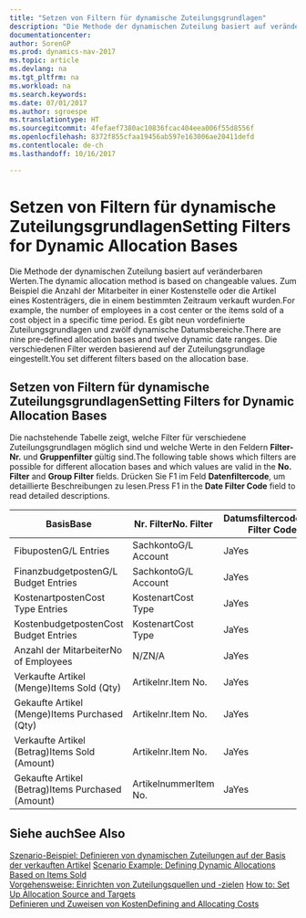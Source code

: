 ```yaml
---
title: "Setzen von Filtern für dynamische Zuteilungsgrundlagen"
description: "Die Methode der dynamischen Zuteilung basiert auf veränderbaren Werten. Zum Beispiel die Anzahl der Mitarbeiter in einer Kostenstelle oder die Artikel eines Kostenträgers, die in einem bestimmten Zeitraum verkauft wurden. Es gibt neun vordefinierte Zuteilungsgrundlagen und zwölf dynamische Datumsbereiche. Die verschiedenen Filter werden basierend auf der Zuteilungsgrundlage eingestellt."
documentationcenter: 
author: SorenGP
ms.prod: dynamics-nav-2017
ms.topic: article
ms.devlang: na
ms.tgt_pltfrm: na
ms.workload: na
ms.search.keywords: 
ms.date: 07/01/2017
ms.author: sgroespe
ms.translationtype: HT
ms.sourcegitcommit: 4fefaef7380ac10836fcac404eea006f55d8556f
ms.openlocfilehash: 8372f855cfaa19456ab597e163006ae20411defd
ms.contentlocale: de-ch
ms.lasthandoff: 10/16/2017

---
```

# <a name="setting-filters-for-dynamic-allocation-bases"></a><span data-ttu-id="5ae48-106">Setzen von Filtern für dynamische Zuteilungsgrundlagen</span><span class="sxs-lookup"><span data-stu-id="5ae48-106">Setting Filters for Dynamic Allocation Bases</span></span>
<span data-ttu-id="5ae48-107">Die Methode der dynamischen Zuteilung basiert auf veränderbaren Werten.</span><span class="sxs-lookup"><span data-stu-id="5ae48-107">The dynamic allocation method is based on changeable values.</span></span> <span data-ttu-id="5ae48-108">Zum Beispiel die Anzahl der Mitarbeiter in einer Kostenstelle oder die Artikel eines Kostenträgers, die in einem bestimmten Zeitraum verkauft wurden.</span><span class="sxs-lookup"><span data-stu-id="5ae48-108">For example, the number of employees in a cost center or the items sold of a cost object in a specific time period.</span></span> <span data-ttu-id="5ae48-109">Es gibt neun vordefinierte Zuteilungsgrundlagen und zwölf dynamische Datumsbereiche.</span><span class="sxs-lookup"><span data-stu-id="5ae48-109">There are nine pre-defined allocation bases and twelve dynamic date ranges.</span></span> <span data-ttu-id="5ae48-110">Die verschiedenen Filter werden basierend auf der Zuteilungsgrundlage eingestellt.</span><span class="sxs-lookup"><span data-stu-id="5ae48-110">You set different filters based on the allocation base.</span></span>  

## <a name="setting-filters-for-dynamic-allocation-bases"></a><span data-ttu-id="5ae48-111">Setzen von Filtern für dynamische Zuteilungsgrundlagen</span><span class="sxs-lookup"><span data-stu-id="5ae48-111">Setting Filters for Dynamic Allocation Bases</span></span>  
 <span data-ttu-id="5ae48-112">Die nachstehende Tabelle zeigt, welche Filter für verschiedene Zuteilungsgrundlagen möglich sind und welche Werte in den Feldern **Filter-Nr.** und **Gruppenfilter** gültig sind.</span><span class="sxs-lookup"><span data-stu-id="5ae48-112">The following table shows which filters are possible for different allocation bases and which values are valid in the **No. Filter** and **Group Filter** fields.</span></span> <span data-ttu-id="5ae48-113">Drücken Sie F1 im Feld **Datenfiltercode**, um detaillierte Beschreibungen zu lesen.</span><span class="sxs-lookup"><span data-stu-id="5ae48-113">Press F1 in the **Date Filter Code** field to read detailed descriptions.</span></span>  

|<span data-ttu-id="5ae48-114">**Basis**</span><span class="sxs-lookup"><span data-stu-id="5ae48-114">**Base**</span></span>|<span data-ttu-id="5ae48-115">**Nr. Filter**</span><span class="sxs-lookup"><span data-stu-id="5ae48-115">**No. Filter**</span></span>|<span data-ttu-id="5ae48-116">**Datumsfiltercode**</span><span class="sxs-lookup"><span data-stu-id="5ae48-116">**Date Filter Code**</span></span>|<span data-ttu-id="5ae48-117">**Kostenstellenfilter**</span><span class="sxs-lookup"><span data-stu-id="5ae48-117">**Cost Center Filter**</span></span>|<span data-ttu-id="5ae48-118">**Kostenträgerfilter**</span><span class="sxs-lookup"><span data-stu-id="5ae48-118">**Cost Object Filter**</span></span>|<span data-ttu-id="5ae48-119">**Gruppenfilter**</span><span class="sxs-lookup"><span data-stu-id="5ae48-119">**Group Filter**</span></span>|  
|--------------|----------------------------------------|----------------------------------------------|------------------------------------------------|------------------------------------------------|------------------------------------------|  
|<span data-ttu-id="5ae48-120">Fibuposten</span><span class="sxs-lookup"><span data-stu-id="5ae48-120">G/L Entries</span></span>|<span data-ttu-id="5ae48-121">Sachkonto</span><span class="sxs-lookup"><span data-stu-id="5ae48-121">G/L Account</span></span>|<span data-ttu-id="5ae48-122">Ja</span><span class="sxs-lookup"><span data-stu-id="5ae48-122">Yes</span></span>|<span data-ttu-id="5ae48-123">Ja</span><span class="sxs-lookup"><span data-stu-id="5ae48-123">Yes</span></span>|<span data-ttu-id="5ae48-124">Ja</span><span class="sxs-lookup"><span data-stu-id="5ae48-124">Yes</span></span>|<span data-ttu-id="5ae48-125">N/Z</span><span class="sxs-lookup"><span data-stu-id="5ae48-125">N/A</span></span>|  
|<span data-ttu-id="5ae48-126">Finanzbudgetposten</span><span class="sxs-lookup"><span data-stu-id="5ae48-126">G/L Budget Entries</span></span>|<span data-ttu-id="5ae48-127">Sachkonto</span><span class="sxs-lookup"><span data-stu-id="5ae48-127">G/L Account</span></span>|<span data-ttu-id="5ae48-128">Ja</span><span class="sxs-lookup"><span data-stu-id="5ae48-128">Yes</span></span>|<span data-ttu-id="5ae48-129">Ja</span><span class="sxs-lookup"><span data-stu-id="5ae48-129">Yes</span></span>|<span data-ttu-id="5ae48-130">Ja</span><span class="sxs-lookup"><span data-stu-id="5ae48-130">Yes</span></span>|<span data-ttu-id="5ae48-131">Finanzbudgetname</span><span class="sxs-lookup"><span data-stu-id="5ae48-131">G/L Budget Name</span></span>|  
|<span data-ttu-id="5ae48-132">Kostenartposten</span><span class="sxs-lookup"><span data-stu-id="5ae48-132">Cost Type Entries</span></span>|<span data-ttu-id="5ae48-133">Kostenart</span><span class="sxs-lookup"><span data-stu-id="5ae48-133">Cost Type</span></span>|<span data-ttu-id="5ae48-134">Ja</span><span class="sxs-lookup"><span data-stu-id="5ae48-134">Yes</span></span>|<span data-ttu-id="5ae48-135">Ja</span><span class="sxs-lookup"><span data-stu-id="5ae48-135">Yes</span></span>|<span data-ttu-id="5ae48-136">Ja</span><span class="sxs-lookup"><span data-stu-id="5ae48-136">Yes</span></span>|<span data-ttu-id="5ae48-137">N/Z</span><span class="sxs-lookup"><span data-stu-id="5ae48-137">N/A</span></span>|  
|<span data-ttu-id="5ae48-138">Kostenbudgetposten</span><span class="sxs-lookup"><span data-stu-id="5ae48-138">Cost Budget Entries</span></span>|<span data-ttu-id="5ae48-139">Kostenart</span><span class="sxs-lookup"><span data-stu-id="5ae48-139">Cost Type</span></span>|<span data-ttu-id="5ae48-140">Ja</span><span class="sxs-lookup"><span data-stu-id="5ae48-140">Yes</span></span>|<span data-ttu-id="5ae48-141">Ja</span><span class="sxs-lookup"><span data-stu-id="5ae48-141">Yes</span></span>|<span data-ttu-id="5ae48-142">Ja</span><span class="sxs-lookup"><span data-stu-id="5ae48-142">Yes</span></span>|<span data-ttu-id="5ae48-143">Budgetname</span><span class="sxs-lookup"><span data-stu-id="5ae48-143">Budget Name</span></span>|  
|<span data-ttu-id="5ae48-144">Anzahl der Mitarbeiter</span><span class="sxs-lookup"><span data-stu-id="5ae48-144">No of Employees</span></span>|<span data-ttu-id="5ae48-145">N/Z</span><span class="sxs-lookup"><span data-stu-id="5ae48-145">N/A</span></span>|<span data-ttu-id="5ae48-146">Ja</span><span class="sxs-lookup"><span data-stu-id="5ae48-146">Yes</span></span>|<span data-ttu-id="5ae48-147">Ja</span><span class="sxs-lookup"><span data-stu-id="5ae48-147">Yes</span></span>|<span data-ttu-id="5ae48-148">Ja</span><span class="sxs-lookup"><span data-stu-id="5ae48-148">Yes</span></span>|<span data-ttu-id="5ae48-149">N/Z</span><span class="sxs-lookup"><span data-stu-id="5ae48-149">N/A</span></span>|  
|<span data-ttu-id="5ae48-150">Verkaufte Artikel (Menge)</span><span class="sxs-lookup"><span data-stu-id="5ae48-150">Items Sold (Qty)</span></span>|<span data-ttu-id="5ae48-151">Artikelnr.</span><span class="sxs-lookup"><span data-stu-id="5ae48-151">Item No.</span></span>|<span data-ttu-id="5ae48-152">Ja</span><span class="sxs-lookup"><span data-stu-id="5ae48-152">Yes</span></span>|<span data-ttu-id="5ae48-153">Ja</span><span class="sxs-lookup"><span data-stu-id="5ae48-153">Yes</span></span>|<span data-ttu-id="5ae48-154">Ja</span><span class="sxs-lookup"><span data-stu-id="5ae48-154">Yes</span></span>|<span data-ttu-id="5ae48-155">Lagerbuchungsgruppe</span><span class="sxs-lookup"><span data-stu-id="5ae48-155">Inventory Posting Group</span></span>|  
|<span data-ttu-id="5ae48-156">Gekaufte Artikel (Menge)</span><span class="sxs-lookup"><span data-stu-id="5ae48-156">Items Purchased (Qty)</span></span>|<span data-ttu-id="5ae48-157">Artikelnr.</span><span class="sxs-lookup"><span data-stu-id="5ae48-157">Item No.</span></span>|<span data-ttu-id="5ae48-158">Ja</span><span class="sxs-lookup"><span data-stu-id="5ae48-158">Yes</span></span>|<span data-ttu-id="5ae48-159">Ja</span><span class="sxs-lookup"><span data-stu-id="5ae48-159">Yes</span></span>|<span data-ttu-id="5ae48-160">Ja</span><span class="sxs-lookup"><span data-stu-id="5ae48-160">Yes</span></span>|<span data-ttu-id="5ae48-161">Lagerbuchungsgruppe</span><span class="sxs-lookup"><span data-stu-id="5ae48-161">Inventory Posting Group</span></span>|  
|<span data-ttu-id="5ae48-162">Verkaufte Artikel (Betrag)</span><span class="sxs-lookup"><span data-stu-id="5ae48-162">Items Sold (Amount)</span></span>|<span data-ttu-id="5ae48-163">Artikelnr.</span><span class="sxs-lookup"><span data-stu-id="5ae48-163">Item No.</span></span>|<span data-ttu-id="5ae48-164">Ja</span><span class="sxs-lookup"><span data-stu-id="5ae48-164">Yes</span></span>|<span data-ttu-id="5ae48-165">Ja</span><span class="sxs-lookup"><span data-stu-id="5ae48-165">Yes</span></span>|<span data-ttu-id="5ae48-166">Ja</span><span class="sxs-lookup"><span data-stu-id="5ae48-166">Yes</span></span>|<span data-ttu-id="5ae48-167">Lagerbuchungsgruppe</span><span class="sxs-lookup"><span data-stu-id="5ae48-167">Inventory Posting Group</span></span>|  
|<span data-ttu-id="5ae48-168">Gekaufte Artikel (Betrag)</span><span class="sxs-lookup"><span data-stu-id="5ae48-168">Items Purchased (Amount)</span></span>|<span data-ttu-id="5ae48-169">Artikelnummer</span><span class="sxs-lookup"><span data-stu-id="5ae48-169">Item No.</span></span>|<span data-ttu-id="5ae48-170">Ja</span><span class="sxs-lookup"><span data-stu-id="5ae48-170">Yes</span></span>|<span data-ttu-id="5ae48-171">Ja</span><span class="sxs-lookup"><span data-stu-id="5ae48-171">Yes</span></span>|<span data-ttu-id="5ae48-172">Ja</span><span class="sxs-lookup"><span data-stu-id="5ae48-172">Yes</span></span>|<span data-ttu-id="5ae48-173">Lagerbuchungsgruppe</span><span class="sxs-lookup"><span data-stu-id="5ae48-173">Inventory Posting Group</span></span>|  

## <a name="see-also"></a><span data-ttu-id="5ae48-174">Siehe auch</span><span class="sxs-lookup"><span data-stu-id="5ae48-174">See Also</span></span>  
 <span data-ttu-id="5ae48-175">[Szenario-Beispiel: Definieren von dynamischen Zuteilungen auf der Basis der verkauften Artikel](finance-scenario-example-defining-dynamic-allocations-based-on-items-sold.md) </span><span class="sxs-lookup"><span data-stu-id="5ae48-175">[Scenario Example: Defining Dynamic Allocations Based on Items Sold](finance-scenario-example-defining-dynamic-allocations-based-on-items-sold.md) </span></span>  
 <span data-ttu-id="5ae48-176">[Vorgehensweise: Einrichten von Zuteilungsquellen und -zielen](finance-how-to-set-up-allocation-source-and-targets.md) </span><span class="sxs-lookup"><span data-stu-id="5ae48-176">[How to: Set Up Allocation Source and Targets](finance-how-to-set-up-allocation-source-and-targets.md) </span></span>  
 [<span data-ttu-id="5ae48-177">Definieren und Zuweisen von Kosten</span><span class="sxs-lookup"><span data-stu-id="5ae48-177">Defining and Allocating Costs</span></span>](finance-define-and-allocate-costs.md)

